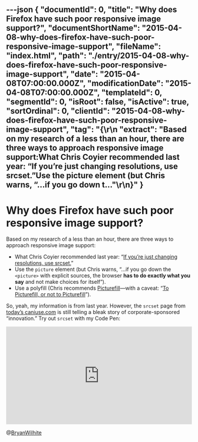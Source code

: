 ---json
{
  "documentId": 0,
  "title": "Why does Firefox have such poor responsive image support?",
  "documentShortName": "2015-04-08-why-does-firefox-have-such-poor-responsive-image-support",
  "fileName": "index.html",
  "path": "./entry/2015-04-08-why-does-firefox-have-such-poor-responsive-image-support",
  "date": "2015-04-08T07:00:00.000Z",
  "modificationDate": "2015-04-08T07:00:00.000Z",
  "templateId": 0,
  "segmentId": 0,
  "isRoot": false,
  "isActive": true,
  "sortOrdinal": 0,
  "clientId": "2015-04-08-why-does-firefox-have-such-poor-responsive-image-support",
  "tag": "{\r\n  \"extract\": \"Based on my research of a less than an hour, there are three ways to approach responsive image support:What Chris Coyier recommended last year: “If you’re just changing resolutions, use srcset.”Use the picture element (but Chris warns, “…if you go down t...\"\r\n}"
}
---

# Why does Firefox have such poor responsive image support?

Based on my research of a less than an hour, there are three ways to approach responsive image support:

* What Chris Coyier recommended last year: “[If you’re just changing resolutions, use srcset.](https://css-tricks.com/responsive-images-youre-just-changing-resolutions-use-srcset/)”
* Use the `picture` element (but Chris warns, “…if you go down the `<picture>` with explicit sources, the browser **has to do exactly what you say** and not make choices for itself”).
* Use a polyfill (Chris recommends [Picturefill](http://scottjehl.github.io/picturefill/)—with a caveat: “[To Picturefill, or not to Picturefill](http://www.filamentgroup.com/lab/to-picturefill.html)”).

So, yeah, my information is from last year. However, the `srcset` page from [today’s caniuse.com](https://caniuse.com/#feat=srcset) is still telling a bleak story of corporate-sponsored “innovation.” Try out `srcset` with my Code Pen:

<!-- cSpell:disable -->
<iframe height="265" style="width: 100%;" scrolling="no" title="img srcset with Picturefill" src="https://codepen.io/rasx/embed/Ggbgxw?height=265&theme-id=0&default-tab=html,result" frameborder="no" allowtransparency="true" allowfullscreen="true">
See the Pen <a href='https://codepen.io/rasx/pen/Ggbgxw'>img srcset with Picturefill</a> by Bryan Wilhite
  (<a href='https://codepen.io/rasx'>@rasx</a>) on <a href='https://codepen.io'>CodePen</a>.
</iframe>
<!-- cSpell:enable -->

@[BryanWilhite](https://twitter.com/BryanWilhite)
